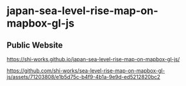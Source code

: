 # japan-sea-level-rise-map-on-mapbox-gl-js
## Public Website
https://shi-works.github.io/japan-sea-level-rise-map-on-mapbox-gl-js/

https://github.com/shi-works/sea-level-rise-map-on-mapbox-gl-js/assets/71203808/e1b5d75c-b4f9-4b1a-9e9d-ed5212820bc2

